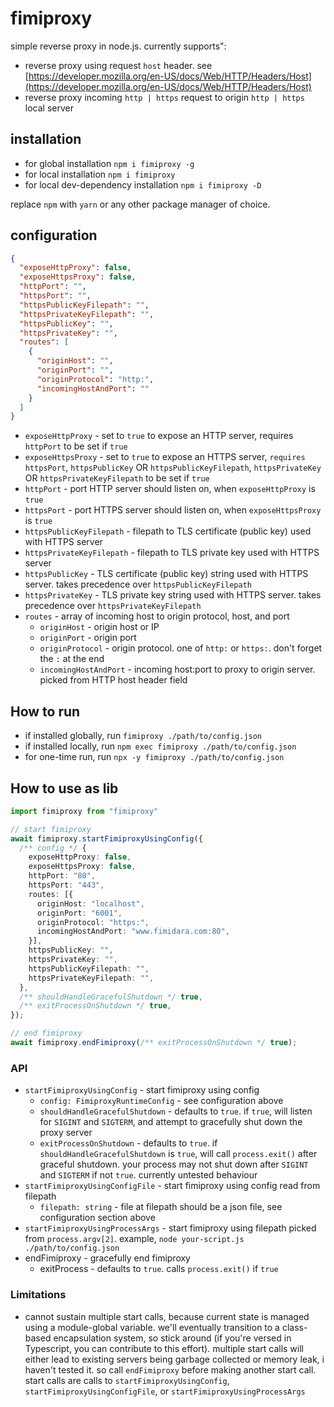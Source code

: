 # fimiproxy

simple reverse proxy in node.js. currently supports":

- reverse proxy using request `host` header. see [https://developer.mozilla.org/en-US/docs/Web/HTTP/Headers/Host](https://developer.mozilla.org/en-US/docs/Web/HTTP/Headers/Host)
- reverse proxy incoming `http | https` request to origin `http | https` local server

## installation

- for global installation `npm i fimiproxy -g`
- for local installation `npm i fimiproxy`
- for local dev-dependency installation `npm i fimiproxy -D`

replace `npm` with `yarn` or any other package manager of choice.

## configuration

```json
{
  "exposeHttpProxy": false,
  "exposeHttpsProxy": false,
  "httpPort": "",
  "httpsPort": "",
  "httpsPublicKeyFilepath": "",
  "httpsPrivateKeyFilepath": "",
  "httpsPublicKey": "",
  "httpsPrivateKey": "",
  "routes": [
    {
      "originHost": "",
      "originPort": "",
      "originProtocol": "http:",
      "incomingHostAndPort": ""
    }
  ]
}
```

- `exposeHttpProxy` - set to `true` to expose an HTTP server, requires `httpPort` to be set if `true`
- `exposeHttpsProxy` - set to `true` to expose an HTTPS server, `requires` `httpsPort`, `httpsPublicKey` OR `httpsPublicKeyFilepath`, `httpsPrivateKey` OR `httpsPrivateKeyFilepath` to be set if `true`
- `httpPort` - port HTTP server should listen on, when `exposeHttpProxy` is `true`
- `httpsPort` - port HTTPS server should listen on, when `exposeHttpsProxy` is `true`
- `httpsPublicKeyFilepath` - filepath to TLS certificate (public key) used with HTTPS server
- `httpsPrivateKeyFilepath` - filepath to TLS private key used with HTTPS server
- `httpsPublicKey` - TLS certificate (public key) string used with HTTPS server. takes precedence over `httpsPublicKeyFilepath`
- `httpsPrivateKey` - TLS private key string used with HTTPS server. takes precedence over `httpsPrivateKeyFilepath`
- `routes` - array of incoming host to origin protocol, host, and port
  - `originHost` - origin host or IP
  - `originPort` - origin port
  - `originProtocol` - origin protocol. one of `http:` or `https:`. don't forget the `:` at the end
  - `incomingHostAndPort` - incoming host:port to proxy to origin server. picked from HTTP host header field

## How to run

- if installed globally, run `fimiproxy ./path/to/config.json`
- if installed locally, run `npm exec fimiproxy ./path/to/config.json`
- for one-time run, run `npx -y fimiproxy ./path/to/config.json`

## How to use as lib

```typescript
import fimiproxy from "fimiproxy"

// start fimiproxy
await fimiproxy.startFimiproxyUsingConfig({
  /** config */ {
    exposeHttpProxy: false,
    exposeHttpsProxy: false,
    httpPort: "80",
    httpsPort: "443",
    routes: [{
      originHost: "localhost",
      originPort: "6001",
      originProtocol: "https:",
      incomingHostAndPort: "www.fimidara.com:80",
    }],
    httpsPublicKey: "",
    httpsPrivateKey: "",
    httpsPublicKeyFilepath: "",
    httpsPrivateKeyFilepath: "",
  },
  /** shouldHandleGracefulShutdown */ true,
  /** exitProcessOnShutdown */ true,
});

// end fimiproxy
await fimiproxy.endFimiproxy(/** exitProcessOnShutdown */ true);
```

### API

- `startFimiproxyUsingConfig` - start fimiproxy using config
  - `config: FimiproxyRuntimeConfig` - see configuration above
  - `shouldHandleGracefulShutdown` - defaults to `true`. if `true`, will listen for `SIGINT` and `SIGTERM`, and attempt to gracefully shut down the proxy server
  - `exitProcessOnShutdown` - defaults to `true`. if `shouldHandleGracefulShutdown` is `true`, will call `process.exit()` after graceful shutdown. your process may not shut down after `SIGINT` and `SIGTERM` if not `true`. currently untested behaviour
- `startFimiproxyUsingConfigFile` - start fimiproxy using config read from filepath
  - `filepath: string` - file at filepath should be a json file, see configuration section above
- `startFimiproxyUsingProcessArgs` - start fimiproxy using filepath picked from `process.argv[2]`. example, `node your-script.js ./path/to/config.json`
- endFimiproxy - gracefully end fimiproxy
  - exitProcess - defaults to `true`. calls `process.exit()` if `true`

### Limitations

- cannot sustain multiple start calls, because current state is managed using a module-global variable. we'll eventually transition to a class-based encapsulation system, so stick around (if you're versed in Typescript, you can contribute to this effort). multiple start calls will either lead to existing servers being garbage collected or memory leak, i haven't tested it. so call `endFimiproxy` before making another start call. start calls are calls to `startFimiproxyUsingConfig`, `startFimiproxyUsingConfigFile`, or `startFimiproxyUsingProcessArgs`
